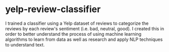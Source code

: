 # yelp-review-classifier

I trained a classifier using a Yelp dataset of reviews to categorize the reviews by each review's sentiment (i.e. bad, neutral, good). I created this in order to better understand the process of using machine learning algorithms to learn from data as well as research and apply NLP techniques to understand text.
